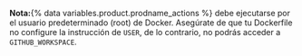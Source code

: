 **Nota:**{% data variables.product.prodname_actions %} debe ejecutarse por el usuario predeterminado (root) de Docker. Asegúrate de que tu Dockerfile no configure la instrucción de `USER`, de lo contrario, no podrás acceder a `GITHUB_WORKSPACE`.
